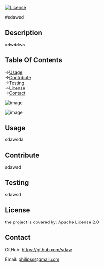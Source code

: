 [![License](https://img.shields.io/badge/License-Apache_2.0-blue.svg)](https://opensource.org/licenses/Apache-2.0)

#sdawsd

## Description

sdwddwa
## Table Of Contents
->[Usage](#Usage)  
->[Contribute](#Contribute)  
->[Testing](#Testing)  
->[License](#License)  
->[Contact](#Contact)  

![image](https://user-images.githubusercontent.com/114792819/226948654-2a16da71-f27c-474e-bb9b-845d1f7b48b1.png)

![image](https://user-images.githubusercontent.com/114792819/236633004-252cfe3f-ef3c-4b59-adf8-b2b6ed646501.png)


  
## Usage

sdawsda

## Contribute

sdawsd
    
## Testing

sdawsd

## License

the project is covered by:  Apache License 2.0
    
    
## Contact   

GitHub: https://github.com/sdaw
    
Email: philipss@gmail.com
